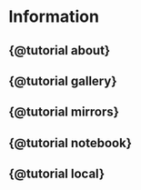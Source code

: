 # Information

## {@tutorial about}

## {@tutorial gallery}

## {@tutorial mirrors}

## {@tutorial notebook}

## {@tutorial local}

<span id="no_toc"/>